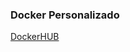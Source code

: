 ### Docker Personalizado ###
[DockerHUB](https://hub.docker.com/layers/carlosjose/carlosjose_1267/latest/images/sha256-d3c153c9b8aa82ee54b9cf77e0a8973042b8f77623fcbd337b3578cbf72d4461?context=repo)
